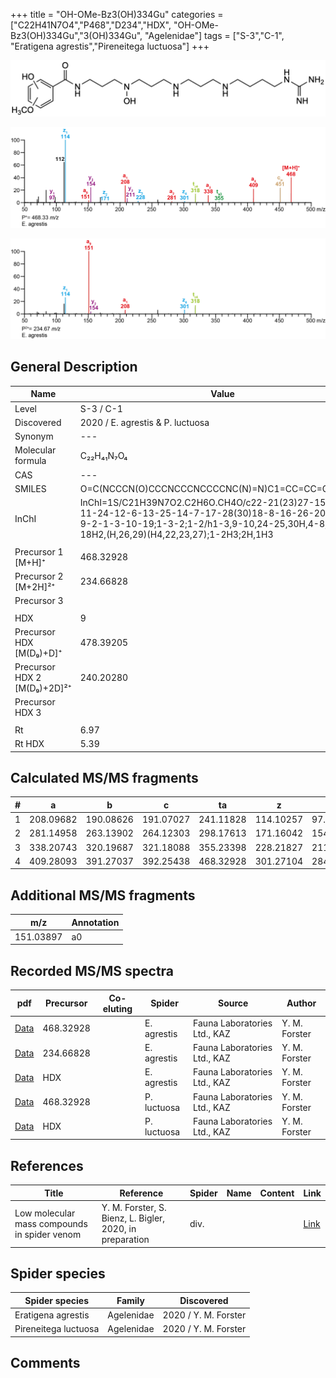 +++
title = "OH-OMe-Bz3(OH)334Gu"
categories = ["C22H41N7O4","P468","D234","HDX",
"OH-OMe-Bz3(OH)334Gu","3(OH)334Gu",
"Agelenidae"]
tags = ["S-3","C-1",
"Eratigena agrestis","Pireneitega luctuosa"]
+++

![](/img/OH-OMe-Bz3(OH)334Gu.png)

![](/img_MSMS/468_OH-OMe-Bz3(OH)334Gu_Ea.png?classes=border)

![](/img_MSMS/468_OH-OMe-Bz3(OH)334Gu_Ea_2.png?classes=border)

## General Description

| Name                       | Value              |
|----------------------------|--------------------|
| Level                      | S-3 / C-1          |
| Discovered                 | 2020 / E. agrestis & P. luctuosa |
| Synonym                    | ---                |
| Molecular formula          | C₂₂H₄₁N₇O₄                   |
| CAS                        | ---                |
| SMILES | O=C(NCCCN(O)CCCNCCCNCCCCNC(N)=N)C1=CC=CC=C1.CO.OC  |
| InChI  | InChI=1S/C21H39N7O2.C2H6O.CH4O/c22-21(23)27-15-5-4-11-24-12-6-13-25-14-7-17-28(30)18-8-16-26-20(29)19-9-2-1-3-10-19;1-3-2;1-2/h1-3,9-10,24-25,30H,4-8,11-18H2,(H,26,29)(H4,22,23,27);1-2H3;2H,1H3  |
|                            |                    |
| Precursor 1 [M+H]⁺         | 468.32928                   |
| Precursor 2 [M+2H]²⁺       | 234.66828                   |
| Precursor 3                |                    |
|                            |                    |
| HDX                        | 9                   |
| Precursor HDX   [M(D₉)+D]⁺   | 478.39205                   |
| Precursor HDX 2 [M(D₉)+2D]²⁺ | 240.20280                   |
| Precursor HDX 3            |                    |
|                            |                    |
| Rt                         | 6.97                   |
| Rt HDX                     | 5.39                   |

## Calculated MS/MS fragments

| # | a         | b         | c         | ta        | z         | y         | tz        |
|---|-----------|-----------|-----------|-----------|-----------|-----------|-----------|
| 1 | 208.09682 | 190.08626 | 191.07027 | 241.11828 | 114.10257 | 97.07602 | 131.12912 |
| 2 | 281.14958 | 263.13902 | 264.12303 | 298.17613 | 171.16042 | 154.13387 | 188.18697 |
| 3 | 338.20743 | 320.19687 | 321.18088 | 355.23398 | 228.21827 | 211.19172 | 261.23974 |
| 4 | 409.28093 | 391.27037 | 392.25438 | 468.32928 | 301.27104 | 284.24449 | 318.29759 |

## Additional MS/MS fragments

| m/z | Annotation |
|-----|------------|
| 151.03897 | a0           |

## Recorded MS/MS spectra

| pdf                                             | Precursor | Co-eluting | Spider      | Source                       | Author        |
|-------------------------------------------------|-----------|------------|-------------|------------------------------|---------------|
| [Data](/pdf/E-agrestis/468_OH-OMe-Bz3(OH)334Gu_Ea.pdf)   | 468.32928  |            | E. agrestis | Fauna Laboratories Ltd., KAZ | Y. M. Forster |
| [Data](/pdf/E-agrestis/468_OH-OMe-Bz3(OH)334Gu_Ea_2.pdf)   | 234.66828  |            | E. agrestis | Fauna Laboratories Ltd., KAZ | Y. M. Forster |
| [Data](/pdf/E-agrestis/468_OH-OMe-Bz3(OH)334Gu_Ea_HDX.pdf)   | HDX  |            | E. agrestis | Fauna Laboratories Ltd., KAZ | Y. M. Forster |
| [Data](/pdf/P-luctuosa/468_OH-OMe-Bz3(OH)334Gu_Pl.pdf) | 468.32928 |           | P. luctuosa | Fauna Laboratories Ltd., KAZ | Y. M. Forster |
| [Data](/pdf/P-luctuosa/468_OH-OMe-Bz3(OH)334Gu_Pl_HDX.pdf) | HDX |           | P. luctuosa | Fauna Laboratories Ltd., KAZ | Y. M. Forster |

## References

| Title | Reference | Spider | Name | Content | Link |
|-------|-----------|--------|------|---------|------|
| Low molecular mass compounds in spider venom      | Y. M. Forster, S. Bienz, L. Bigler, 2020, in preparation          | div.       |   |   | [Link](unknown) |

## Spider species

| Spider species     | Family     | Discovered           |
|--------------------|------------|----------------------|
| Eratigena agrestis | Agelenidae | 2020 / Y. M. Forster |
| Pireneitega luctuosa | Agelenidae | 2020 / Y. M. Forster |

## Comments